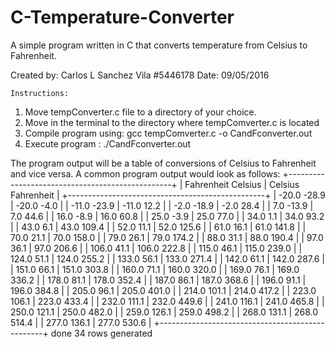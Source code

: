 # C-Temperature-Converter
A simple program written in C that converts temperature from Celsius to Fahrenheit.

Created by: Carlos L Sanchez Vila #5446178
Date: 09/05/2016

	Instructions:
1. Move tempConverter.c file to a directory of your choice.
2. Move in the terminal to the directory where tempComverter.c is located
3. Compile program using: gcc tempComverter.c -o CandFconverter.out
4. Execute program : ./CandFconverter.out

The program output will be a table of conversions of Celsius to Fahrenheit
and vice versa. A common program output would look as follows:
+-------------------------------------------------+
| Fahrenheit   Celsius   |   Celsius  Fahrenheit  |
+-------------------------------------------------+
|     -20.0      -28.9   |     -20.0       -4.0   |
|     -11.0      -23.9   |     -11.0       12.2   |
|      -2.0      -18.9   |      -2.0       28.4   |
|       7.0      -13.9   |       7.0       44.6   |
|      16.0       -8.9   |      16.0       60.8   |
|      25.0       -3.9   |      25.0       77.0   |
|      34.0        1.1   |      34.0       93.2   |
|      43.0        6.1   |      43.0      109.4   |
|      52.0       11.1   |      52.0      125.6   |
|      61.0       16.1   |      61.0      141.8   |
|      70.0       21.1   |      70.0      158.0   |
|      79.0       26.1   |      79.0      174.2   |
|      88.0       31.1   |      88.0      190.4   |
|      97.0       36.1   |      97.0      206.6   |
|     106.0       41.1   |     106.0      222.8   |
|     115.0       46.1   |     115.0      239.0   |
|     124.0       51.1   |     124.0      255.2   |
|     133.0       56.1   |     133.0      271.4   |
|     142.0       61.1   |     142.0      287.6   |
|     151.0       66.1   |     151.0      303.8   |
|     160.0       71.1   |     160.0      320.0   |
|     169.0       76.1   |     169.0      336.2   |
|     178.0       81.1   |     178.0      352.4   |
|     187.0       86.1   |     187.0      368.6   |
|     196.0       91.1   |     196.0      384.8   |
|     205.0       96.1   |     205.0      401.0   |
|     214.0      101.1   |     214.0      417.2   |
|     223.0      106.1   |     223.0      433.4   |
|     232.0      111.1   |     232.0      449.6   |
|     241.0      116.1   |     241.0      465.8   |
|     250.0      121.1   |     250.0      482.0   |
|     259.0      126.1   |     259.0      498.2   |
|     268.0      131.1   |     268.0      514.4   |
|     277.0      136.1   |     277.0      530.6   |
+-------------------------------------------------+
 done                          34  rows generated

